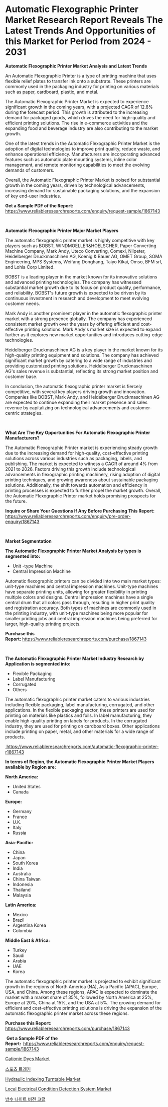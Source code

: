 <p><h1>Automatic Flexographic Printer Market Research Report Reveals The Latest Trends And Opportunities of this Market for Period from 2024 - 2031</h1></p><p><strong>Automatic Flexographic Printer Market Analysis and Latest Trends</strong></p>
<p><p>An Automatic Flexographic Printer is a type of printing machine that uses flexible relief plates to transfer ink onto a substrate. These printers are commonly used in the packaging industry for printing on various materials such as paper, cardboard, plastic, and metal.</p><p>The Automatic Flexographic Printer Market is expected to experience significant growth in the coming years, with a projected CAGR of 12.8% during the forecast period. This growth is attributed to the increasing demand for packaged goods, which drives the need for high-quality and efficient printing solutions. The rise in e-commerce activities and the expanding food and beverage industry are also contributing to the market growth.</p><p>One of the latest trends in the Automatic Flexographic Printer Market is the adoption of digital technologies to improve print quality, reduce waste, and enhance operational efficiency. Manufacturers are incorporating advanced features such as automatic plate mounting systems, inline color management, and remote monitoring capabilities to meet the evolving demands of customers.</p><p>Overall, the Automatic Flexographic Printer Market is poised for substantial growth in the coming years, driven by technological advancements, increasing demand for sustainable packaging solutions, and the expansion of key end-user industries.</p></p>
<p><strong>Get a Sample PDF of the Report:&nbsp;</strong> <a href="https://www.reliableresearchreports.com/enquiry/request-sample/1867143">https://www.reliableresearchreports.com/enquiry/request-sample/1867143</a></p>
<p>&nbsp;</p>
<p><strong>Automatic Flexographic Printer Major Market Players</strong></p>
<p><p>The automatic flexographic printer market is highly competitive with key players such as BOBST, WINDMOELLER&HOELSCHER, Paper Converting Machine Company, Mark Andy, Uteco Converting, Comexi, Nilpeter, Heidelberger Druckmaschinen AG, Koenig & Bauer AG, OMET Group, SOMA Engineering, MPS Systems, Weifang Donghang, Taiyo Kikai, Omso, BFM srl, and Lohia Corp Limited.</p><p>BOBST is a leading player in the market known for its innovative solutions and advanced printing technologies. The company has witnessed substantial market growth due to its focus on product quality, performance, and reliability. BOBST's future growth is expected to be driven by its continuous investment in research and development to meet evolving customer needs.</p><p>Mark Andy is another prominent player in the automatic flexographic printer market with a strong presence globally. The company has experienced consistent market growth over the years by offering efficient and cost-effective printing solutions. Mark Andy's market size is expected to expand further as it explores new market opportunities and introduces cutting-edge technologies.</p><p>Heidelberger Druckmaschinen AG is a key player in the market known for its high-quality printing equipment and solutions. The company has achieved significant market growth by catering to a wide range of industries and providing customized printing solutions. Heidelberger Druckmaschinen AG's sales revenue is substantial, reflecting its strong market position and customer base.</p><p>In conclusion, the automatic flexographic printer market is fiercely competitive, with several key players driving growth and innovation. Companies like BOBST, Mark Andy, and Heidelberger Druckmaschinen AG are expected to continue expanding their market presence and sales revenue by capitalizing on technological advancements and customer-centric strategies.</p></p>
<p>&nbsp;</p>
<p><strong>What Are The Key Opportunities For Automatic Flexographic Printer Manufacturers?</strong></p>
<p><p>The Automatic Flexographic Printer market is experiencing steady growth due to the increasing demand for high-quality, cost-effective printing solutions across various industries such as packaging, labels, and publishing. The market is expected to witness a CAGR of around 4% from 2021 to 2026. Factors driving this growth include technological advancements in flexographic printing machinery, rising adoption of digital printing techniques, and growing awareness about sustainable packaging solutions. Additionally, the shift towards automation and efficiency in printing processes is expected to further propel the market growth. Overall, the Automatic Flexographic Printer market holds promising prospects for the future.</p></p>
<p><strong>Inquire or Share Your Questions If Any Before Purchasing This Report:</strong> <a href="https://www.reliableresearchreports.com/enquiry/pre-order-enquiry/1867143">https://www.reliableresearchreports.com/enquiry/pre-order-enquiry/1867143</a></p>
<p>&nbsp;</p>
<p><strong>Market Segmentation</strong></p>
<p><strong>The Automatic Flexographic Printer Market Analysis by types is segmented into:</strong></p>
<p><ul><li>Unit -type Machine</li><li>Central Impression Machine</li></ul></p>
<p><p>Automatic flexographic printers can be divided into two main market types: unit-type machines and central impression machines. Unit-type machines have separate printing units, allowing for greater flexibility in printing multiple colors and designs. Central impression machines have a single central drum that all colors pass through, resulting in higher print quality and registration accuracy. Both types of machines are commonly used in the printing industry, with unit-type machines being more popular for smaller printing jobs and central impression machines being preferred for larger, high-quality printing projects.</p></p>
<p><strong>Purchase this Report:&nbsp;</strong><a href="https://www.reliableresearchreports.com/purchase/1867143">https://www.reliableresearchreports.com/purchase/1867143</a></p>
<p>&nbsp;</p>
<p><strong>The Automatic Flexographic Printer Market Industry Research by Application is segmented into:</strong></p>
<p><ul><li>Flexible Packaging</li><li>Label Manufacturing</li><li>Corrugated</li><li>Others</li></ul></p>
<p><p>The automatic flexographic printer market caters to various industries including flexible packaging, label manufacturing, corrugated, and other applications. In the flexible packaging sector, these printers are used for printing on materials like plastics and foils. In label manufacturing, they enable high-quality printing on labels for products. In the corrugated industry, they are used for printing on cardboard boxes. Other applications include printing on paper, metal, and other materials for a wide range of products.</p></p>
<p><a href="https://www.reliableresearchreports.com/automatic-flexographic-printer-r1867143">&nbsp;https://www.reliableresearchreports.com/automatic-flexographic-printer-r1867143</a></p>
<p><strong>In terms of Region, the Automatic Flexographic Printer Market Players available by Region are:</strong></p>
<p>
    <p> <strong> North America: </strong>
        <ul>
            <li>United States</li>
            <li>Canada</li>
        </ul>
        </p> 
    <p> <strong> Europe: </strong>
        <ul>
            <li>Germany</li>
            <li>France</li>
            <li>U.K.</li>
            <li>Italy</li>
            <li>Russia</li>
        </ul>
        </p> 
    <p> <strong> Asia-Pacific: </strong>
        <ul>
            <li>China</li>
            <li>Japan</li>
            <li>South Korea</li>
            <li>India</li>
            <li>Australia</li>
            <li>China Taiwan</li>
            <li>Indonesia</li>
            <li>Thailand</li>
            <li>Malaysia</li>
        </ul>
        </p> 
    <p> <strong> Latin America: </strong>
        <ul>
            <li>Mexico</li>
            <li>Brazil</li>
            <li>Argentina Korea</li>
            <li>Colombia</li>
        </ul>
        </p> 
    <p> <strong> Middle East & Africa: </strong>
        <ul>
            <li>Turkey</li>
            <li>Saudi</li>
            <li>Arabia</li>
            <li>UAE</li>
            <li>Korea</li>
        </ul>
    </p>
    </p>
<p><p>The automatic flexographic printer market is projected to exhibit significant growth in the regions of North America (NA), Asia Pacific (APAC), Europe, USA, and China. Among these regions, APAC is expected to dominate the market with a market share of 35%, followed by North America at 25%, Europe at 20%, China at 15%, and the USA at 5%. The growing demand for efficient and cost-effective printing solutions is driving the expansion of the automatic flexographic printer market across these regions.</p></p>
<p><strong>Purchase this Report: </strong><a href="https://www.reliableresearchreports.com/purchase/1867143">https://www.reliableresearchreports.com/purchase/1867143</a></p>
<p>&nbsp;<strong>Get a Sample PDF of the Report:&nbsp;&nbsp;</strong><a href="https://www.reliableresearchreports.com/enquiry/request-sample/1867143">https://www.reliableresearchreports.com/enquiry/request-sample/1867143</a></p>
<p><strong></strong></p>
<p><p><a href="https://issuu.com/reportprime-2/docs/cationic-dyes-market-size-2030.pptx">Cationic Dyes Market</a></p><p><a href="https://medium.com/@mayekuhic00/%EC%8A%A4%ED%8F%AC%EC%B8%A0-%ED%8A%B8%EB%9E%98%EC%BB%A4-%EC%8B%9C%EC%9E%A5-%EC%A1%B0%EC%82%AC-%EB%B3%B4%EA%B3%A0%EC%84%9C-%EC%97%AD%EC%82%AC-%EB%B0%8F-2024%EB%85%84%EB%B6%80%ED%84%B0-2031%EB%85%84%EA%B9%8C%EC%A7%80%EC%9D%98-%EC%98%88%EC%B8%A1-16cf36b510b2">스포츠 트래커</a></p><p><a href="https://github.com/jodemen/Market-Research-Report-List-2/blob/main/hydraulic-indexing-turntable-market.md">Hydraulic Indexing Turntable Market</a></p><p><a href="https://github.com/jj19131/Market-Research-Report-List-2/blob/main/local-electrical-condition-detection-system-market.md">Local Electrical Condition Detection System Market</a></p><p><a href="https://github.com/vseigx30c9a1j/Market-Research-Report-List-1/blob/main/567962939901.md">방수 나이트 비전 고글</a></p></p>